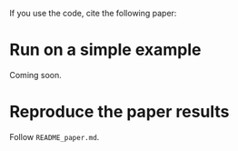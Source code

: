 If you use the code, cite the following paper:

# Run on a simple example
Coming soon.

# Reproduce the paper results
Follow `README_paper.md`.

